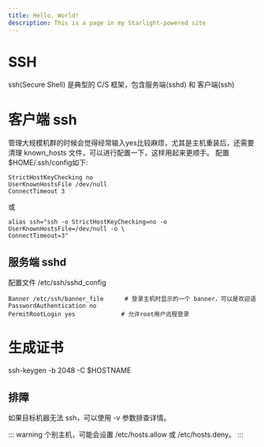 ```yaml
---
title: Hello, World!
description: This is a page in my Starlight-powered site
---
```


# SSH

ssh(Secure Shell) 是典型的 C/S 框架，包含服务端(sshd) 和 客户端(ssh)

# 客户端 ssh

管理大规模机群的时候会觉得经常输入yes比较麻烦，尤其是主机重装后，还需要清理 known_hosts
文件，可以进行配置一下，这样用起来更顺手。 配置 $HOME/.ssh/config如下:

```
StrictHostKeyChecking no
UserKnownHostsFile /dev/null
ConnectTimeout 3
```

或

```
alias ssh="ssh -o StrictHostKeyChecking=no -o UserKnownHostsFile=/dev/null -o \
ConnectTimeout=3"
```

## 服务端 sshd

配置文件 /etc/ssh/sshd_config

```
Banner /etc/ssh/banner_file      # 登录主机时显示的一个 banner，可以是欢迎语
PasswordAuthentication no
PermitRootLogin yes             # 允许root用户远程登录
```

# 生成证书

ssh-keygen  -b 2048 -C $HOSTNAME

## 排障

如果目标机器无法 ssh，可以使用 -v 参数排查详情。

::: warning
个别主机，可能会设置 /etc/hosts.allow 或 /etc/hosts.deny。
:::
